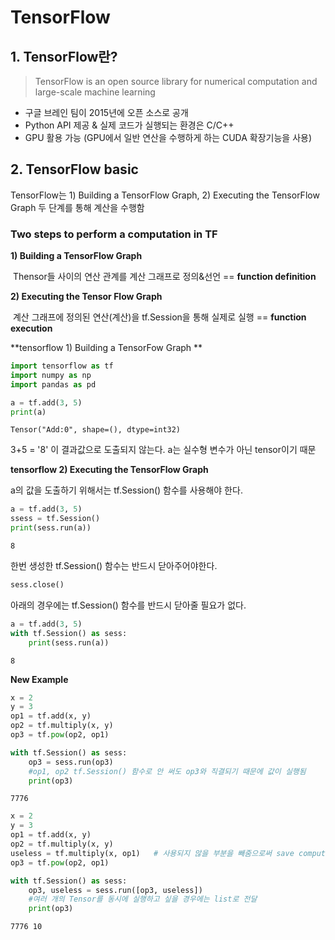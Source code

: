 # TensorFlow

## 1. TensorFlow란?

> TensorFlow is an open source library for numerical computation and large-scale machine learning

- 구글 브레인 팀이 2015년에 오픈 소스로 공개
- Python API 제공 & 실제 코드가 실행되는 환경은 C/C++
- GPU 활용 가능 (GPU에서 일반 연산을 수행하게 하는 CUDA 확장기능을 사용)



## 2. TensorFlow basic

TensorFlow는 1) Building a TensorFlow Graph, 2) Executing the TensorFlow Graph 두 단계를 통해 계산을 수행함



### Two steps to perform a computation in TF

**1) Building a TensorFlow Graph**

​	Thensor들 사이의 연산 관계를 계산 그래프로 정의&선언  == **function definition**

**2) Executing the Tensor Flow Graph**

​	계산 그래프에 정의된 연산(계산)을 tf.Session을 통해 실제로 실행 == **function execution**



**tensorflow 1) Building a TensorFow Graph **

``` python
import tensorflow as tf
import numpy as np
import pandas as pd
```

```python
a = tf.add(3, 5)
print(a)
```

`Tensor("Add:0", shape=(), dtype=int32)`

3+5 = '8' 이 결과값으로 도출되지 않는다. a는 실수형 변수가 아닌 tensor이기 때문



**tensorflow 2) Executing the TensorFlow Graph**

a의 값을 도출하기 위해서는 tf.Session() 함수를 사용해야 한다.

```python
a = tf.add(3, 5)
ssess = tf.Session()
print(sess.run(a))
```

`8`

한번 생성한 tf.Session() 함수는 반드시 닫아주어야한다.

```python
sess.close()
```



아래의 경우에는 tf.Session() 함수를 반드시 닫아줄 필요가 없다.

```python
a = tf.add(3, 5)
with tf.Session() as sess:
	print(sess.run(a))
```

`8`



**New Example**

```python
x = 2
y = 3
op1 = tf.add(x, y)
op2 = tf.multiply(x, y)
op3 = tf.pow(op2, op1)

with tf.Session() as sess:
	op3 = sess.run(op3)
    #op1, op2 tf.Session() 함수로 안 써도 op3와 직결되기 때문에 값이 실행됨
	print(op3)
```

`7776`

```python
x = 2
y = 3
op1 = tf.add(x, y)
op2 = tf.multiply(x, y)
useless = tf.multiply(x, op1)   # 사용되지 않을 부분을 빼줌으로써 save computation
op3 = tf.pow(op2, op1)

with tf.Session() as sess:
	op3, useless = sess.run([op3, useless]) 
    #여러 개의 Tensor를 동시에 실행하고 싶을 경우에는 list로 전달
	print(op3)
```

`7776 10`



